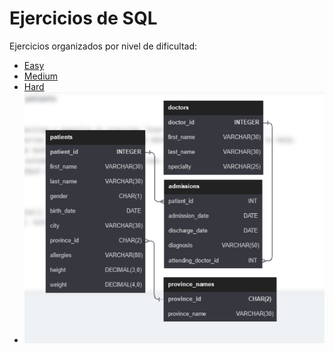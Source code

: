 # Ejercicios de SQL

Ejercicios organizados por nivel de dificultad:

- [Easy](principiante/)
- [Medium](Intermedio/)
- [Hard](Avanzado/)
- ![Texto alternativo de la imagen](https://github.com/JorgeIvan88/Ejercicios_SQL/blob/main/Database%20SQL%20Schema.png?raw=true)
